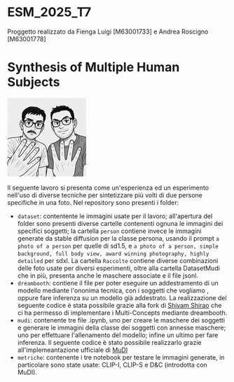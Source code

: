 # ESM_2025_T7
Proggetto realizzato da Fienga Luigi [M63001733] e Andrea Roscigno [M63001778]

# Synthesis of Multiple Human Subjects

![](https://github.com/luigifienga18/ESM_2025_T7/blob/e0ed53cd9856b5f083f3157f4f9710fb4222d126/logo/logobw180.png)

Il seguente lavoro si presenta come un'esperienza ed un esperimento nell'uso di diverse tecniche per sintetizzare più volti di due persone specifiche in una foto.
Nel repository sono presenti i folder:
- `dataset`: contentente le immagini usate per il lavoro; all'apertura del folder sono presenti diverse cartelle contenenti ognuna le immagini dei specifici soggetti; la cartella `person` contiene invece le immagini generate da stable diffusion per la classe persona, usando il prompt `a photo of a person` per quelle di sd1.5, e `a photo of a person, simple background, full body view, award winning photography, highly detailed` per sdxl. La cartella `Raccolte` contiene diverse combinazioni delle foto usate per diversi esperimenti, oltre alla cartella DatasetMudi che in più, presenta anche le maschere associate e il file jsonl.
- `dreambooth`: contiene il file per poter eseguire un addestramento di un modello mediante l'ononima tecnica, con i soggetti che vogliamo , oppure fare inferenza su un modello già addestrato. La realizzazione del seguente codice è stata possibile grazie alla fork di [Shivam Shirao](https://github.com/ShivamShrirao/diffusers/tree/main/examples/dreambooth) che ci ha permesso di implementare i Multi-Concepts mediante dreambooth.
- `mudi`: contenente tre file .ipynb, uno per creare le maschere dei soggetti e generare le immagini della classe dei soggetti con annesse maschere; uno per effettuare l'allenamento del modello; infine un ultimo per fare inferenza. Il seguente codice è stato possibile realizzarlo grazie all'implemeantazione ufficiale di [MuDI](https://github.com/agwmon/MuDI)
- `metriche`: contenente i tre notebook per testare le immagini generate, in particolare sono state usate: CLIP-I, CLIP-S e D&C (introdotta con MuDI).